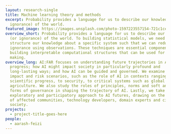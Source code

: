 ```yaml
---
layout: research-single
title: Machine learning theory and methods
excerpt: Probability provides a language for us to describe our knowledge (or
  ignorance) of the world.
featured_image: https://images.unsplash.com/photo-1597223557154-721c1cecc4b0?ixid=MnwxMjA3fDB8MHxwaG90by1wYWdlfHx8fGVufDB8fHx8&ixlib=rb-1.2.1&auto=format&fit=crop&w=1160&q=80
overview_short: Probability provides a language for us to describe our knowledge
  (or ignorance) of the world. To building statistical models, we need to
  structure our knowledge about a specific system such that we can reduce our
  ignorance using observations. These techniques are essential components for
  building interpretable computational structures that can be used for decision
  making.
overview_long: AI:FAR focuses on understanding future trajectories in AI
  progress; how AI might impact society in particularly profound and
  long-lasting ways; and how AI can be guided and governed. We examine specific
  impact and risk scenarios, such as the role of AI in contexts ranging from
  scientific progress, to security, to critical systems such as global
  agriculture. We also study the roles of principles, norms and soft and hard
  forms of governance in shaping the trajectory of AI. Lastly, we take an
  exploratory and participatory approach to AI futures, drawing on the expertise
  of affected communities, technology developers, domain experts and civil
  society.
projects:
  - project-title-goes-here
people:
  - aarash-feizi
---
```

